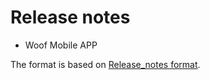  # Release notes

- Woof Mobile APP

The format is based on [Release_notes format](https://github.com/ios-course/ironfoudation-team-project/wiki/Release_notes-format).
